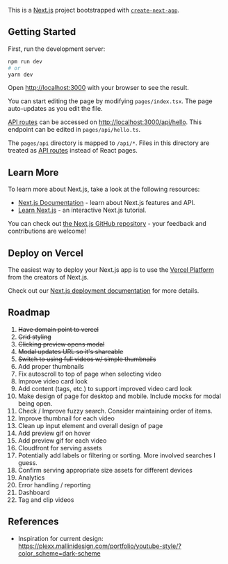 This is a [Next.js](https://nextjs.org/) project bootstrapped with [`create-next-app`](https://github.com/vercel/next.js/tree/canary/packages/create-next-app).

## Getting Started

First, run the development server:

```bash
npm run dev
# or
yarn dev
```

Open [http://localhost:3000](http://localhost:3000) with your browser to see the result.

You can start editing the page by modifying `pages/index.tsx`. The page auto-updates as you edit the file.

[API routes](https://nextjs.org/docs/api-routes/introduction) can be accessed on [http://localhost:3000/api/hello](http://localhost:3000/api/hello). This endpoint can be edited in `pages/api/hello.ts`.

The `pages/api` directory is mapped to `/api/*`. Files in this directory are treated as [API routes](https://nextjs.org/docs/api-routes/introduction) instead of React pages.

## Learn More

To learn more about Next.js, take a look at the following resources:

- [Next.js Documentation](https://nextjs.org/docs) - learn about Next.js features and API.
- [Learn Next.js](https://nextjs.org/learn) - an interactive Next.js tutorial.

You can check out [the Next.js GitHub repository](https://github.com/vercel/next.js/) - your feedback and contributions are welcome!

## Deploy on Vercel

The easiest way to deploy your Next.js app is to use the [Vercel Platform](https://vercel.com/new?utm_medium=default-template&filter=next.js&utm_source=create-next-app&utm_campaign=create-next-app-readme) from the creators of Next.js.

Check out our [Next.js deployment documentation](https://nextjs.org/docs/deployment) for more details.

## Roadmap
1. ~~Have domain point to vercel~~
2. ~~Grid styling~~
3. ~~Clicking preview opens modal~~
4. ~~Modal updates URL so it's shareable~~
5. ~~Switch to using full videos w/ simple thumbnails~~
6. Add proper thumbnails
7. Fix autoscroll to top of page when selecting video
8. Improve video card look
9. Add content (tags, etc.) to support improved video card look
10. Make design of page for desktop and mobile. Include mocks for modal being open.
11. Check / Improve fuzzy search. Consider maintaining order of items.
12. Improve thumbnail for each video
13. Clean up input element and overall design of page
14. Add preview gif on hover
15. Add preview gif for each video
16. Cloudfront for serving assets
17. Potentially add labels or filtering or sorting. More involved searches I guess.
18. Confirm serving appropriate size assets for different devices
19. Analytics
20. Error handling / reporting
21. Dashboard
22. Tag and clip videos

## References
- Inspiration for current design: https://plexx.mallinidesign.com/portfolio/youtube-style/?color_scheme=dark-scheme